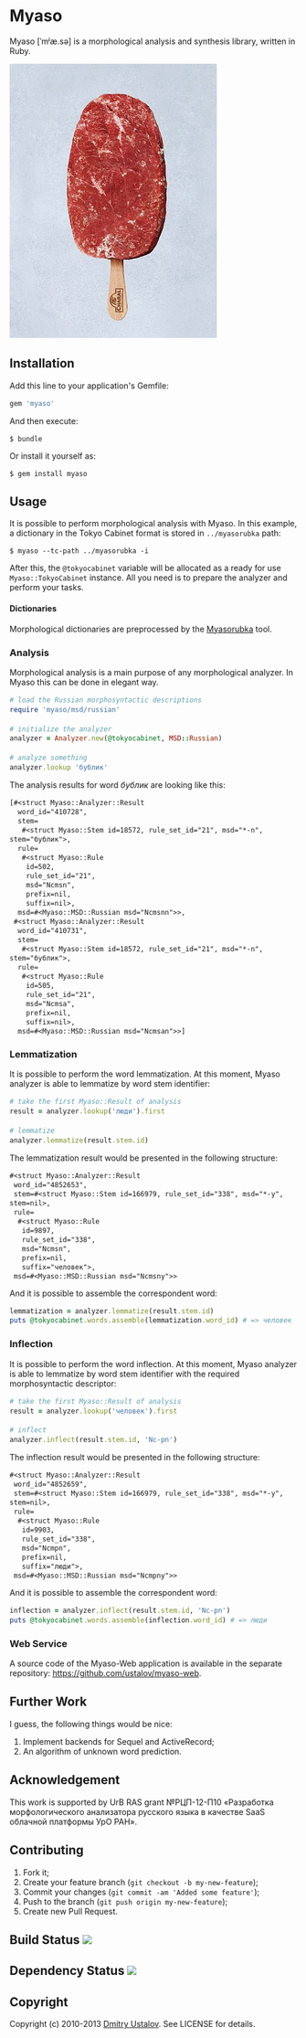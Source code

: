 # Myaso

Myaso [ˈmʲæ.sə] is a morphological analysis and synthesis library,
written in Ruby.

![Myaso](myaso.jpg)

## Installation

Add this line to your application's Gemfile:

```ruby
gem 'myaso'
```

And then execute:

    $ bundle

Or install it yourself as:

    $ gem install myaso

## Usage

It is possible to perform morphological analysis with Myaso. In this
example, a dictionary in the Tokyo Cabinet format is stored in
`../myasorubka` path:

    $ myaso --tc-path ../myasorubka -i

After this, the `@tokyocabinet` variable will be allocated as a
ready for use `Myaso::TokyoCabinet` instance. All you need is
to prepare the analyzer and perform your tasks.

#### Dictionaries

Morphological dictionaries are preprocessed by the
[Myasorubka](https://github.com/ustalov/myasorubka) tool.

### Analysis

Morphological analysis is a main purpose of any morphological
analyzer. In Myaso this can be done in elegant way.

```ruby
# load the Russian morphosyntactic descriptions
require 'myaso/msd/russian'

# initialize the analyzer
analyzer = Analyzer.new(@tokyocabinet, MSD::Russian)

# analyze something
analyzer.lookup 'бублик'
```

The analysis results for word *бублик* are looking like this:

```
[#<struct Myaso::Analyzer::Result
  word_id="410728",
  stem=
   #<struct Myaso::Stem id=18572, rule_set_id="21", msd="*-n", stem="бублик">,
  rule=
   #<struct Myaso::Rule
    id=502,
    rule_set_id="21",
    msd="Ncmsn",
    prefix=nil,
    suffix=nil>,
  msd=#<Myaso::MSD::Russian msd="Ncmsnn">>,
 #<struct Myaso::Analyzer::Result
  word_id="410731",
  stem=
   #<struct Myaso::Stem id=18572, rule_set_id="21", msd="*-n", stem="бублик">,
  rule=
   #<struct Myaso::Rule
    id=505,
    rule_set_id="21",
    msd="Ncmsa",
    prefix=nil,
    suffix=nil>,
  msd=#<Myaso::MSD::Russian msd="Ncmsan">>]
```

### Lemmatization

It is possible to perform the word lemmatization. At this moment,
Myaso analyzer is able to lemmatize by word stem identifier:

```ruby
# take the first Myaso::Result of analysis
result = analyzer.lookup('люди').first

# lemmatize
analyzer.lemmatize(result.stem.id)
```

The lemmatization result would be presented in the following structure:

```
#<struct Myaso::Analyzer::Result
 word_id="4852653",
 stem=#<struct Myaso::Stem id=166979, rule_set_id="338", msd="*-y", stem=nil>,
 rule=
  #<struct Myaso::Rule
   id=9897,
   rule_set_id="338",
   msd="Ncmsn",
   prefix=nil,
   suffix="человек">,
 msd=#<Myaso::MSD::Russian msd="Ncmsny">>
```

And it is possible to assemble the correspondent word:

```ruby
lemmatization = analyzer.lemmatize(result.stem.id)
puts @tokyocabinet.words.assemble(lemmatization.word_id) # => человек
```

### Inflection

It is possible to perform the word inflection. At this moment,
Myaso analyzer is able to lemmatize by word stem identifier with
the required morphosyntactic descriptor:

```ruby
# take the first Myaso::Result of analysis
result = analyzer.lookup('человек').first

# inflect
analyzer.inflect(result.stem.id, 'Nc-pn')
```

The inflection result would be presented in the following structure:

```
#<struct Myaso::Analyzer::Result
 word_id="4852659",
 stem=#<struct Myaso::Stem id=166979, rule_set_id="338", msd="*-y", stem=nil>,
 rule=
  #<struct Myaso::Rule
   id=9903,
   rule_set_id="338",
   msd="Ncmpn",
   prefix=nil,
   suffix="люди">,
 msd=#<Myaso::MSD::Russian msd="Ncmpny">>
```

And it is possible to assemble the correspondent word:

```ruby
inflection = analyzer.inflect(result.stem.id, 'Nc-pn')
puts @tokyocabinet.words.assemble(inflection.word_id) # => люди
```

### Web Service

A source code of the Myaso-Web application is available in
the separate repository: <https://github.com/ustalov/myaso-web>.

## Further Work

I guess, the following things would be nice:

1. Implement backends for Sequel and ActiveRecord;
2. An algorithm of unknown word prediction.

## Acknowledgement

This work is supported by UrB RAS grant №РЦП-12-П10 «Разработка морфологического анализатора русского языка в
качестве SaaS облачной платформы УрО РАН».

## Contributing

1. Fork it;
2. Create your feature branch (`git checkout -b my-new-feature`);
3. Commit your changes (`git commit -am 'Added some feature'`);
4. Push to the branch (`git push origin my-new-feature`);
5. Create new Pull Request.

## Build Status [<img src="https://secure.travis-ci.org/ustalov/myaso.png"/>](http://travis-ci.org/ustalov/myaso)

## Dependency Status [<img src="https://gemnasium.com/ustalov/myaso.png"/>](https://gemnasium.com/ustalov/myaso)

## Copyright

Copyright (c) 2010-2013 [Dmitry Ustalov]. See LICENSE for details.

[Dmitry Ustalov]: http://eveel.ru
